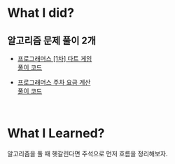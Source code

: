 # What I did?

## 알고리즘 문제 풀이 2개

- [프로그래머스 [1차] 다트 게임](https://school.programmers.co.kr/learn/courses/30/lessons/17682)  
  [풀이 코드](https://github.com/lemam/Algo/blob/9f54f7aeebfa13fcb932a05683d5117ee4c9cc8e/Java/src/Programmers/Pro_1%EC%B0%A8_%EB%8B%A4%ED%8A%B8_%EA%B2%8C%EC%9E%84.java)

- [프로그래머스 주차 요금 계산](https://school.programmers.co.kr/learn/courses/30/lessons/92341)  
  [풀이 코드](https://github.com/lemam/Algo/blob/dae8d4578adf5ed9545bbaef418d9ab707cf994d/Java/src/Programmers/Pro_%EC%A3%BC%EC%B0%A8_%EC%9A%94%EA%B8%88_%EA%B3%84%EC%82%B0.java)

<br/>

# What I Learned?

알고리즘을 풀 때 헷갈린다면 주석으로 먼저 흐름을 정리해보자.
